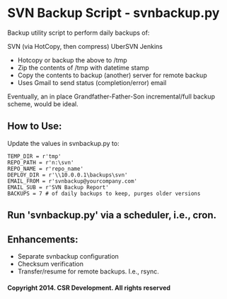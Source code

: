 # SVN Backup Script - svnbackup.py

Backup utility script to perform daily backups of:

SVN (via HotCopy, then compress)
UberSVN
Jenkins

- Hotcopy or backup the above to /tmp
- Zip the contents of /tmp with datetime stamp
- Copy the contents to backup (another) server for remote backup
- Uses Gmail to send status (completion/error) email

Eventually, an in place Grandfather-Father-Son incremental/full backup scheme, would be ideal.

## How to Use:

Update the values in svnbackup.py to:

```
TEMP_DIR = r'tmp'
REPO_PATH = r'n:\svn'
REPO_NAME = r'repo_name'
DEPLOY_DIR = r'\\10.0.0.1\backups\svn'
EMAIL_FROM = r'svnbackup@yourcompany.com'
EMAIL_SUB = r'SVN Backup Report'
BACKUPS = 7 # of daily backups to keep, purges older versions
```

## Run 'svnbackup.py' via a scheduler, i.e., cron.

## Enhancements:

- Separate svnbackup configuration
- Checksum verification
- Transfer/resume for remote backups. I.e., rsync.

#### Copyright 2014. CSR Development. All rights reserved
